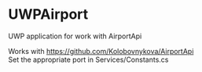 # UWPAirport
UWP application for work with AirportApi

Works with https://github.com/Kolobovnykova/AirportApi <br />
Set the appropriate port in Services/Constants.cs
